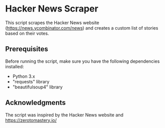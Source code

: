 # Hacker News Scraper

This script scrapes the Hacker News website (https://news.ycombinator.com/news) and creates a custom list of stories based on their votes.

## Prerequisites

Before running the script, make sure you have the following dependencies installed:

- Python 3.x
- "requests" library
- "beautifulsoup4" library

## Acknowledgments

The script was inspired by the Hacker News website and https://zerotomastery.io/
